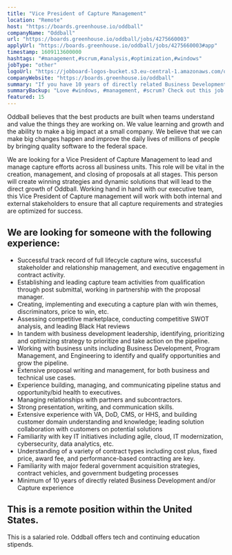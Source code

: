 ```yaml
---
title: "Vice President of Capture Management"
location: "Remote"
host: "https://boards.greenhouse.io/oddball"
companyName: "Oddball"
url: "https://boards.greenhouse.io/oddball/jobs/4275660003"
applyUrl: "https://boards.greenhouse.io/oddball/jobs/4275660003#app"
timestamp: 1609113600000
hashtags: "#management,#scrum,#analysis,#optimization,#windows"
jobType: "other"
logoUrl: "https://jobboard-logos-bucket.s3.eu-central-1.amazonaws.com/oddball"
companyWebsite: "https://boards.greenhouse.io/oddball"
summary: "If you have 10 years of directly related Business Development and/or Capture experience, Oddball is looking for someone with your skillset."
summaryBackup: "Love #windows, #management, #scrum? Check out this job post!"
featured: 15
---
```


Oddball believes that the best products are built when teams understand and value the things they are working on. We value learning and growth and the ability to make a big impact at a small company. We believe that we can make big changes happen and improve the daily lives of millions of people by bringing quality software to the federal space.

We are looking for a Vice President of Capture Management to lead and manage capture efforts across all business units. This role will be vital in the creation, management, and closing of proposals at all stages. This person will create winning strategies and dynamic solutions that will lead to the direct growth of Oddball. Working hand in hand with our executive team, this Vice President of Capture management will work with both internal and external stakeholders to ensure that all capture requirements and strategies are optimized for success.

## We are looking for someone with the following experience:

*   Successful track record of full lifecycle capture wins, successful stakeholder and relationship management, and executive engagement in contract activity.
*   Establishing and leading capture team activities from qualification through post submittal, working in partnership with the proposal manager. 
*   Creating, implementing and executing a capture plan with win themes, discriminators, price to win, etc. 
*   Assessing competitive marketplace, conducting competitive SWOT analysis, and leading Black Hat reviews
*   In tandem with business development leadership, identifying, prioritizing and optimizing strategy to prioritize and take action on the pipeline. 
*   Working with business units including Business Development, Program Management, and Engineering to identify and qualify opportunities and grow the pipeline.
*   Extensive proposal writing and management, for both business and technical use cases. 
*   Experience building, managing, and communicating pipeline status and opportunity/bid health to executives.
*   Managing relationships with partners and subcontractors.
*   Strong presentation, writing, and communication skills. 
*   Extensive experience with VA, DoD, CMS, or HHS, and building customer domain understanding and knowledge; leading solution collaboration with customers on potential solutions
*   Familiarity with key IT initiatives including agile, cloud, IT modernization, cybersecurity, data analytics, etc.
*   Understanding of a variety of contract types including cost plus, fixed price, award fee, and performance-based contracting are key.
*   Familiarity with major federal government acquisition strategies, contract vehicles, and government budgeting processes
*   Minimum of 10 years of directly related Business Development and/or Capture experience

## This is a remote position within the United States.

This is a salaried role. Oddball offers tech and continuing education stipends.
